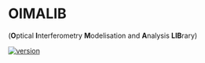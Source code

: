 # OIMALIB

(**O**ptical **I**nterferometry **M**odelisation and **A**nalysis **LIB**rary)

[![version](http://img.shields.io/badge/OIMALIB-v0.1dev-orange.svg?style=flat)](https://github.com/DrSoulain/oimalib/)
<!-- 
#!/usr/bin/env python3
# -*- coding: utf-8 -*-
"""
Created on Thu Oct 10 15:30:57 2019

@author: asoulain

Different useful function to load, display and analyze interferometrical data.

Example of use to fit data: 
---------------------------

datadir = "Path of the folder containing dataset"

listfile = glob(datadir + '*.fits')

data = OiFile2Class(file, cam='SC') # Use a single file of data.
#/ or / 
data = dir2data(datadir) # Use a all files in the folder datadir

use_flag = False # Don't use flagged data
cond_wl = False # Fit only a spectral range
cond_uncer = False # Fit only a good snr data
wl_min, wl_max, rel_max = 2.1, 2.3, 3 #(band inf, band sup, snr min)

plotUV([data1, data2], use_flag=use_flag, cond_wl=cond_wl, wl_min=wl_min, wl_max=wl_max, cond_uncer=cond_uncer, rel_max=rel_max)

Obs1 = OiClass2Obs(data1, use_flag=use_flag, cond_wl=cond_wl, wl_min=wl_min, wl_max=wl_max, cond_uncer=cond_uncer, rel_max=rel_max)
Obs2 = OiClass2Obs(data2, use_flag=use_flag, cond_wl=cond_wl, wl_min=wl_min, wl_max=wl_max, cond_uncer=cond_uncer, rel_max=rel_max)
Obs = np.concatenate([Obs1, Obs2])

N_CP = len(Obs[(Obs[:,1] == 'CP')])
N_V2 = len(Obs[(Obs[:,1] == 'V2')])
N = len(Obs)

paramM = {'diam' : 1,
            'model' : 'disk',
            'x0' : 0,
            'y0' : 0}
#
fit = Smartfit(Obs, paramM, fitOnly=['diam'], multiproc=False)
#
plot_oidata([data1], model=True, param=fit['best'],
            use_flag=use_flag, fit=fit,
            cond_wl=cond_wl, wl_min=wl_min, wl_max=wl_max,
            cond_uncer=cond_uncer, rel_max=rel_max)

plt.show()
""" -->
